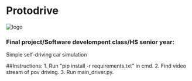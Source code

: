 # Protodrive
![logo](https://github.com/RanelDL/Protodrive/assets/61747694/654a4767-72a8-4caa-8d17-9b0354bb16cc)
### Final project/Software develompent class/HS senior year:
Simple self-driving car simulation

##Instructions:
    1. Run "pip install -r requirements.txt" in cmd.
    2. Find video stream of pov driving. 
    3. Run main_driver.py.
